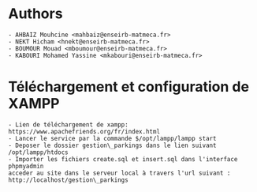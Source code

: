 # Authors

	- AHBAIZ Mouhcine <mahbaiz@enseirb-matmeca.fr>
	- NEKT Hicham <hnekt@enseirb-matmeca.fr>
	- BOUMOUR Mouad <mboumour@enseirb-matmeca.fr>
	- KABOURI Mohamed Yassine <mkabouri@enseirb-matmeca.fr>


# Téléchargement et configuration de XAMPP
	- Lien de téléchargement de xampp: https://www.apachefriends.org/fr/index.html
	- Lancer le service par la commande $/opt/lampp/lampp start
	- Deposer le dossier gestion\_parkings dans le lien suivant /opt/lampp/htdocs
	- Importer les fichiers create.sql et insert.sql dans l'interface phpmyadmin
	acceder au site dans le serveur local à travers l'url suivant : http://localhost/gestion\_parkings
